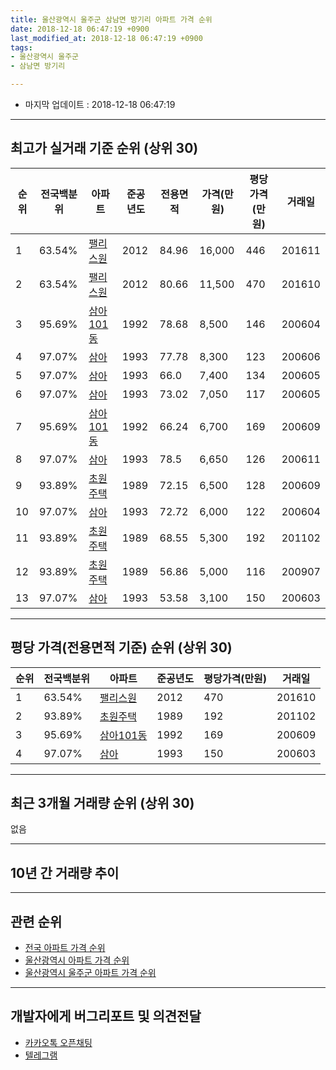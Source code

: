 ```yaml
---
title: 울산광역시 울주군 삼남면 방기리 아파트 가격 순위
date: 2018-12-18 06:47:19 +0900
last_modified_at: 2018-12-18 06:47:19 +0900
tags:
- 울산광역시 울주군
- 삼남면 방기리

---
```


* 마지막 업데이트 : 2018-12-18 06:47:19

---

## 최고가 실거래 기준 순위 (상위 30)


|순위|전국백분위|아파트|준공년도|전용면적|가격(만원)|평당가격(만원)|거래일|
|---|---|---|---|---|---|---|---|
|1|63.54%|[팰리스원](https://search.naver.com/search.naver?query=%EC%9A%B8%EC%82%B0%EA%B4%91%EC%97%AD%EC%8B%9C+%EC%9A%B8%EC%A3%BC%EA%B5%B0+%EC%82%BC%EB%82%A8%EB%A9%B4+%EB%B0%A9%EA%B8%B0%EB%A6%AC+%ED%8C%B0%EB%A6%AC%EC%8A%A4%EC%9B%90)|2012|84.96|16,000|446|201611|
|2|63.54%|[팰리스원](https://search.naver.com/search.naver?query=%EC%9A%B8%EC%82%B0%EA%B4%91%EC%97%AD%EC%8B%9C+%EC%9A%B8%EC%A3%BC%EA%B5%B0+%EC%82%BC%EB%82%A8%EB%A9%B4+%EB%B0%A9%EA%B8%B0%EB%A6%AC+%ED%8C%B0%EB%A6%AC%EC%8A%A4%EC%9B%90)|2012|80.66|11,500|470|201610|
|3|95.69%|[삼아101동](https://search.naver.com/search.naver?query=%EC%9A%B8%EC%82%B0%EA%B4%91%EC%97%AD%EC%8B%9C+%EC%9A%B8%EC%A3%BC%EA%B5%B0+%EC%82%BC%EB%82%A8%EB%A9%B4+%EB%B0%A9%EA%B8%B0%EB%A6%AC+%EC%82%BC%EC%95%84101%EB%8F%99)|1992|78.68|8,500|146|200604|
|4|97.07%|[삼아](https://search.naver.com/search.naver?query=%EC%9A%B8%EC%82%B0%EA%B4%91%EC%97%AD%EC%8B%9C+%EC%9A%B8%EC%A3%BC%EA%B5%B0+%EC%82%BC%EB%82%A8%EB%A9%B4+%EB%B0%A9%EA%B8%B0%EB%A6%AC+%EC%82%BC%EC%95%84)|1993|77.78|8,300|123|200606|
|5|97.07%|[삼아](https://search.naver.com/search.naver?query=%EC%9A%B8%EC%82%B0%EA%B4%91%EC%97%AD%EC%8B%9C+%EC%9A%B8%EC%A3%BC%EA%B5%B0+%EC%82%BC%EB%82%A8%EB%A9%B4+%EB%B0%A9%EA%B8%B0%EB%A6%AC+%EC%82%BC%EC%95%84)|1993|66.0|7,400|134|200605|
|6|97.07%|[삼아](https://search.naver.com/search.naver?query=%EC%9A%B8%EC%82%B0%EA%B4%91%EC%97%AD%EC%8B%9C+%EC%9A%B8%EC%A3%BC%EA%B5%B0+%EC%82%BC%EB%82%A8%EB%A9%B4+%EB%B0%A9%EA%B8%B0%EB%A6%AC+%EC%82%BC%EC%95%84)|1993|73.02|7,050|117|200605|
|7|95.69%|[삼아101동](https://search.naver.com/search.naver?query=%EC%9A%B8%EC%82%B0%EA%B4%91%EC%97%AD%EC%8B%9C+%EC%9A%B8%EC%A3%BC%EA%B5%B0+%EC%82%BC%EB%82%A8%EB%A9%B4+%EB%B0%A9%EA%B8%B0%EB%A6%AC+%EC%82%BC%EC%95%84101%EB%8F%99)|1992|66.24|6,700|169|200609|
|8|97.07%|[삼아](https://search.naver.com/search.naver?query=%EC%9A%B8%EC%82%B0%EA%B4%91%EC%97%AD%EC%8B%9C+%EC%9A%B8%EC%A3%BC%EA%B5%B0+%EC%82%BC%EB%82%A8%EB%A9%B4+%EB%B0%A9%EA%B8%B0%EB%A6%AC+%EC%82%BC%EC%95%84)|1993|78.5|6,650|126|200611|
|9|93.89%|[초원주택](https://search.naver.com/search.naver?query=%EC%9A%B8%EC%82%B0%EA%B4%91%EC%97%AD%EC%8B%9C+%EC%9A%B8%EC%A3%BC%EA%B5%B0+%EC%82%BC%EB%82%A8%EB%A9%B4+%EB%B0%A9%EA%B8%B0%EB%A6%AC+%EC%B4%88%EC%9B%90%EC%A3%BC%ED%83%9D)|1989|72.15|6,500|128|200609|
|10|97.07%|[삼아](https://search.naver.com/search.naver?query=%EC%9A%B8%EC%82%B0%EA%B4%91%EC%97%AD%EC%8B%9C+%EC%9A%B8%EC%A3%BC%EA%B5%B0+%EC%82%BC%EB%82%A8%EB%A9%B4+%EB%B0%A9%EA%B8%B0%EB%A6%AC+%EC%82%BC%EC%95%84)|1993|72.72|6,000|122|200604|
|11|93.89%|[초원주택](https://search.naver.com/search.naver?query=%EC%9A%B8%EC%82%B0%EA%B4%91%EC%97%AD%EC%8B%9C+%EC%9A%B8%EC%A3%BC%EA%B5%B0+%EC%82%BC%EB%82%A8%EB%A9%B4+%EB%B0%A9%EA%B8%B0%EB%A6%AC+%EC%B4%88%EC%9B%90%EC%A3%BC%ED%83%9D)|1989|68.55|5,300|192|201102|
|12|93.89%|[초원주택](https://search.naver.com/search.naver?query=%EC%9A%B8%EC%82%B0%EA%B4%91%EC%97%AD%EC%8B%9C+%EC%9A%B8%EC%A3%BC%EA%B5%B0+%EC%82%BC%EB%82%A8%EB%A9%B4+%EB%B0%A9%EA%B8%B0%EB%A6%AC+%EC%B4%88%EC%9B%90%EC%A3%BC%ED%83%9D)|1989|56.86|5,000|116|200907|
|13|97.07%|[삼아](https://search.naver.com/search.naver?query=%EC%9A%B8%EC%82%B0%EA%B4%91%EC%97%AD%EC%8B%9C+%EC%9A%B8%EC%A3%BC%EA%B5%B0+%EC%82%BC%EB%82%A8%EB%A9%B4+%EB%B0%A9%EA%B8%B0%EB%A6%AC+%EC%82%BC%EC%95%84)|1993|53.58|3,100|150|200603|


---

## 평당 가격(전용면적 기준) 순위 (상위 30)


|순위|전국백분위|아파트|준공년도|평당가격(만원)|거래일|
|---|---|---|---|---|---|
|1|63.54%|[팰리스원](https://search.naver.com/search.naver?query=%EC%9A%B8%EC%82%B0%EA%B4%91%EC%97%AD%EC%8B%9C+%EC%9A%B8%EC%A3%BC%EA%B5%B0+%EC%82%BC%EB%82%A8%EB%A9%B4+%EB%B0%A9%EA%B8%B0%EB%A6%AC+%ED%8C%B0%EB%A6%AC%EC%8A%A4%EC%9B%90)|2012|470|201610|
|2|93.89%|[초원주택](https://search.naver.com/search.naver?query=%EC%9A%B8%EC%82%B0%EA%B4%91%EC%97%AD%EC%8B%9C+%EC%9A%B8%EC%A3%BC%EA%B5%B0+%EC%82%BC%EB%82%A8%EB%A9%B4+%EB%B0%A9%EA%B8%B0%EB%A6%AC+%EC%B4%88%EC%9B%90%EC%A3%BC%ED%83%9D)|1989|192|201102|
|3|95.69%|[삼아101동](https://search.naver.com/search.naver?query=%EC%9A%B8%EC%82%B0%EA%B4%91%EC%97%AD%EC%8B%9C+%EC%9A%B8%EC%A3%BC%EA%B5%B0+%EC%82%BC%EB%82%A8%EB%A9%B4+%EB%B0%A9%EA%B8%B0%EB%A6%AC+%EC%82%BC%EC%95%84101%EB%8F%99)|1992|169|200609|
|4|97.07%|[삼아](https://search.naver.com/search.naver?query=%EC%9A%B8%EC%82%B0%EA%B4%91%EC%97%AD%EC%8B%9C+%EC%9A%B8%EC%A3%BC%EA%B5%B0+%EC%82%BC%EB%82%A8%EB%A9%B4+%EB%B0%A9%EA%B8%B0%EB%A6%AC+%EC%82%BC%EC%95%84)|1993|150|200603|


---

## 최근 3개월 거래량 순위 (상위 30)

없음

---

## 10년 간 거래량 추이


<div style="width:100%;">
    <canvas id="deal_progress" height="250"></canvas>
</div>

<script>
new Chart(document.getElementById("deal_progress"), {
    type: 'line',
    data: {
        labels: ['200812','200901','200902','200903','200904','200905','200906','200907','200908','200909','200910','200911','200912','201001','201002','201003','201004','201005','201006','201007','201008','201009','201010','201011','201012','201101','201102','201103','201104','201105','201106','201107','201108','201109','201110','201111','201112','201201','201202','201203','201204','201205','201206','201207','201208','201209','201210','201211','201212','201301','201302','201303','201304','201305','201306','201307','201308','201309','201310','201311','201312','201401','201402','201403','201404','201405','201406','201407','201408','201409','201410','201411','201412','201501','201502','201503','201504','201505','201506','201507','201508','201509','201510','201511','201512','201601','201602','201603','201604','201605','201606','201607','201608','201609','201610','201611','201612','201701','201702','201703','201704','201705','201706','201707','201708','201709','201710','201711','201712','201801','201802','201803','201804','201805','201806','201807','201808','201809','201810','201811','201812'],
        datasets: [{
            label: '실거래 수',
            pointRadius: 1,
            data: [0, 0, 0, 2, 1, 0, 0, 1, 0, 1, 1, 3, 1, 1, 2, 0, 2, 0, 3, 2, 3, 3, 2, 3, 2, 0, 3, 2, 3, 3, 3, 3, 2, 1, 0, 3, 2, 0, 3, 3, 3, 2, 2, 1, 1, 1, 0, 2, 1, 1, 3, 1, 4, 2, 3, 1, 1, 3, 4, 0, 2, 2, 2, 2, 2, 3, 1, 1, 2, 2, 1, 2, 0, 1, 1, 1, 2, 1, 0, 0, 4, 2, 2, 2, 0, 1, 1, 0, 1, 1, 0, 0, 0, 0, 4, 3, 4, 3, 1, 2, 1, 2, 0, 0, 0, 2, 1, 1, 1, 1, 0, 1, 0, 1, 0, 2, 1, 1, 0, 0, 0],
            borderColor: "rgba(255, 201, 14, 1)",
            backgroundColor: "rgba(255, 201, 14, 0.5)",
            fill: true,
        }]
    },
    options: {
        responsive: true,
        title: {
            display: true,
            text: '10년간 거래량 추이'
        },
        tooltips: {
            mode: 'index',
            intersect: false,
        },
        hover: {
            mode: 'nearest',
            intersect: true
        },
        scales: {
            xAxes: [{
                display: true,
                scaleLabel: {
                    display: true,
                    labelString: '년/월'
                }
            }],
            yAxes: [{
                display: true,
                ticks: {
                    suggestedMin: 0,
                },
                scaleLabel: {
                    display: true,
                    labelString: '실거래 수'
                }
            }]
        }
    }
});

</script>


---

## 관련 순위

- [전국 아파트 가격 순위](https://inasie.github.io/apt-ranking/전국)
- [울산광역시 아파트 가격 순위](https://inasie.github.io/apt-ranking/울산광역시)
- [울산광역시 울주군 아파트 가격 순위](https://inasie.github.io/apt-ranking/울산광역시-울주군)


---

## 개발자에게 버그리포트 및 의견전달

- [카카오톡 오픈채팅](https://open.kakao.com/o/gLJUAP4)
- [텔레그램](https://t.me/inasie)

